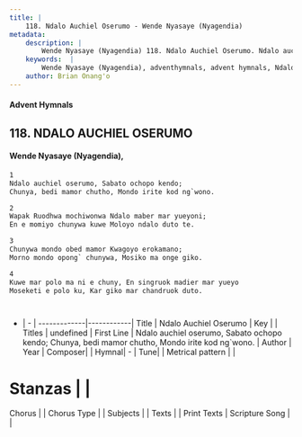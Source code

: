 ```yaml
---
title: |
    118. Ndalo Auchiel Oserumo - Wende Nyasaye (Nyagendia)
metadata:
    description: |
        Wende Nyasaye (Nyagendia) 118. Ndalo Auchiel Oserumo. Ndalo auchiel oserumo, Sabato ochopo kendo; Chunya, bedi mamor chutho, Mondo irite kod ng`wono.  
    keywords:  |
        Wende Nyasaye (Nyagendia), adventhymnals, advent hymnals, Ndalo Auchiel Oserumo, Ndalo auchiel oserumo, Sabato ochopo kendo; Chunya, bedi mamor chutho, Mondo irite kod ng`wono.. 
    author: Brian Onang'o
---
```


#### Advent Hymnals
## 118. NDALO AUCHIEL OSERUMO
####  Wende Nyasaye (Nyagendia),

```txt
1
Ndalo auchiel oserumo, Sabato ochopo kendo;
Chunya, bedi mamor chutho, Mondo irite kod ng`wono.

2
Wapak Ruodhwa mochiwonwa Ndalo maber mar yueyoni;
En e momiyo chunywa kuwe Moloyo ndalo duto te.

3
Chunywa mondo obed mamor Kwagoyo erokamano;
Morno mondo opong` chunywa, Mosiko ma onge giko.

4
Kuwe mar polo ma ni e chuny, En singruok madier mar yueyo
Moseketi e polo ku, Kar giko mar chandruok duto.




```

- |   -  |
-------------|------------|
Title | Ndalo Auchiel Oserumo |
Key |  |
Titles | undefined |
First Line | Ndalo auchiel oserumo, Sabato ochopo kendo; Chunya, bedi mamor chutho, Mondo irite kod ng`wono. |
Author | 
Year | 
Composer| |
Hymnal|  - |
Tune|  |
Metrical pattern | |
# Stanzas |  |
Chorus |  |
Chorus Type |  |
Subjects | |
Texts |  |
Print Texts | 
Scripture Song |  |
    
